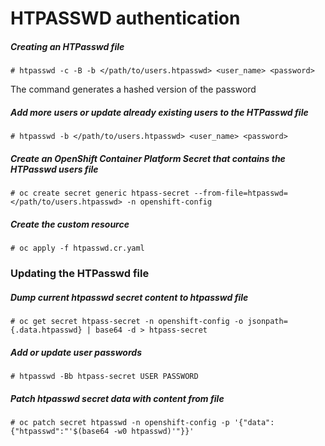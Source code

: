 # HTPASSWD authentication

##### Creating an HTPasswd file

```
# htpasswd -c -B -b </path/to/users.htpasswd> <user_name> <password>
```

The command generates a hashed version of the password

##### Add more users or update already existing users to the HTPasswd file

```
# htpasswd -b </path/to/users.htpasswd> <user_name> <password>
```

##### Create an OpenShift Container Platform Secret that contains the HTPasswd users file

```
# oc create secret generic htpass-secret --from-file=htpasswd=</path/to/users.htpasswd> -n openshift-config
```

##### Create the custom resource

```
# oc apply -f htpasswd.cr.yaml
```

### Updating the HTPasswd file

##### Dump current htpasswd secret content to htpasswd file

```
# oc get secret htpass-secret -n openshift-config -o jsonpath={.data.htpasswd} | base64 -d > htpass-secret
```

##### Add or update user passwords

```
# htpasswd -Bb htpass-secret USER PASSWORD
```

##### Patch htpasswd secret data with content from file

```
# oc patch secret htpasswd -n openshift-config -p '{"data":{"htpasswd":"'$(base64 -w0 htpasswd)'"}}'
```
